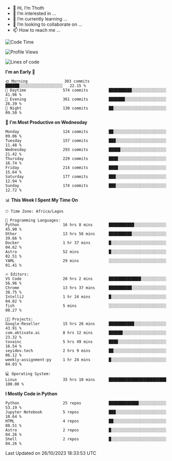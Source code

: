 <!---
thoth2357/thoth2357 is a ✨ special ✨ repository because its `README.md` (this file) appears on your GitHub profile.
You can click the Preview link to take a look at your changes.
--->

- 👋 Hi, I’m Thoth
- 👀 I’m interested in ...
- 🌱 I’m currently learning ...
- 💞️ I’m looking to collaborate on ...
- 📫 How to reach me ...




<!--START_SECTION:waka-->
![Code Time](http://img.shields.io/badge/Code%20Time-2%2C371%20hrs%208%20mins-blue)

![Profile Views](http://img.shields.io/badge/Profile%20Views-0-blue)

![Lines of code](https://img.shields.io/badge/From%20Hello%20World%20I%27ve%20Written-30.1%20million%20lines%20of%20code-blue)

**I'm an Early 🐤** 

```text
🌞 Morning                303 commits         ██████░░░░░░░░░░░░░░░░░░░   22.15 % 
🌆 Daytime                574 commits         ██████████░░░░░░░░░░░░░░░   41.96 % 
🌃 Evening                361 commits         ███████░░░░░░░░░░░░░░░░░░   26.39 % 
🌙 Night                  130 commits         ██░░░░░░░░░░░░░░░░░░░░░░░   09.50 % 
```
📅 **I'm Most Productive on Wednesday** 

```text
Monday                   124 commits         ██░░░░░░░░░░░░░░░░░░░░░░░   09.06 % 
Tuesday                  157 commits         ███░░░░░░░░░░░░░░░░░░░░░░   11.48 % 
Wednesday                293 commits         █████░░░░░░░░░░░░░░░░░░░░   21.42 % 
Thursday                 229 commits         ████░░░░░░░░░░░░░░░░░░░░░   16.74 % 
Friday                   214 commits         ████░░░░░░░░░░░░░░░░░░░░░   15.64 % 
Saturday                 177 commits         ███░░░░░░░░░░░░░░░░░░░░░░   12.94 % 
Sunday                   174 commits         ███░░░░░░░░░░░░░░░░░░░░░░   12.72 % 
```


📊 **This Week I Spent My Time On** 

```text
🕑︎ Time Zone: Africa/Lagos

💬 Programming Languages: 
Python                   16 hrs 8 mins       ███████████░░░░░░░░░░░░░░   45.90 % 
Other                    13 hrs 56 mins      ██████████░░░░░░░░░░░░░░░   39.66 % 
Docker                   1 hr 37 mins        █░░░░░░░░░░░░░░░░░░░░░░░░   04.62 % 
Astro                    52 mins             █░░░░░░░░░░░░░░░░░░░░░░░░   02.51 % 
YAML                     29 mins             ░░░░░░░░░░░░░░░░░░░░░░░░░   01.41 % 

🔥 Editors: 
VS Code                  20 hrs 2 mins       ██████████████░░░░░░░░░░░   56.96 % 
Chrome                   13 hrs 37 mins      ██████████░░░░░░░░░░░░░░░   38.75 % 
IntelliJ                 1 hr 24 mins        █░░░░░░░░░░░░░░░░░░░░░░░░   04.02 % 
fish                     5 mins              ░░░░░░░░░░░░░░░░░░░░░░░░░   00.27 % 

🐱‍💻 Projects: 
Google-Reseller          15 hrs 26 mins      ███████████░░░░░░░░░░░░░░   43.91 % 
com.aktivate.ai          8 hrs 12 mins       ██████░░░░░░░░░░░░░░░░░░░   23.32 % 
tovainc                  5 hrs 49 mins       ████░░░░░░░░░░░░░░░░░░░░░   16.54 % 
seyidev.tech             2 hrs 9 mins        ██░░░░░░░░░░░░░░░░░░░░░░░   06.12 % 
weekly-assignment-py     1 hr 24 mins        █░░░░░░░░░░░░░░░░░░░░░░░░   04.03 % 

💻 Operating System: 
Linux                    35 hrs 10 mins      █████████████████████████   100.00 % 
```

**I Mostly Code in Python** 

```text
Python                   25 repos            █████████████░░░░░░░░░░░░   53.19 % 
Jupyter Notebook         5 repos             ███░░░░░░░░░░░░░░░░░░░░░░   10.64 % 
HTML                     4 repos             ██░░░░░░░░░░░░░░░░░░░░░░░   08.51 % 
Astro                    2 repos             █░░░░░░░░░░░░░░░░░░░░░░░░   04.26 % 
Shell                    2 repos             █░░░░░░░░░░░░░░░░░░░░░░░░   04.26 % 
```




 Last Updated on 26/10/2023 18:33:53 UTC
<!--END_SECTION:waka-->
<!--![](http://github-profile-summary-cards.vercel.app/api/cards/profile-details?username=thoth2357&theme=2077)

![](http://github-profile-summary-cards.vercel.app/api/cards/stats?username=thoth2357&theme=2077)![](http://github-profile-summary-cards.vercel.app/api/cards/productive-time?username=thoth2357&theme=2077&utcOffset=8) -->
